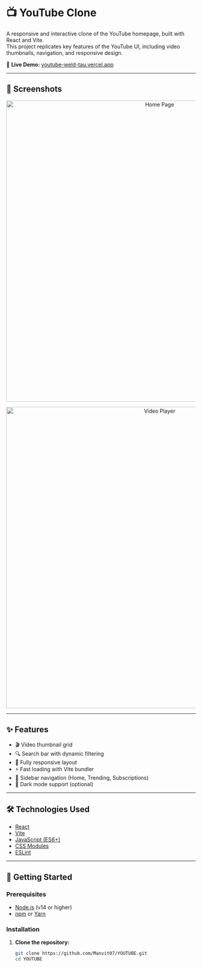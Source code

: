 # 📺 YouTube Clone

A responsive and interactive clone of the YouTube homepage, built with React and Vite.  
This project replicates key features of the YouTube UI, including video thumbnails, navigation, and responsive design.

🔗 **Live Demo:** [youtube-weld-tau.vercel.app](https://youtube-weld-tau.vercel.app)

---

## 📸 Screenshots

<!-- Replace the placeholders below with actual image links -->
<p align="center">
  <img src="path_to_your_screenshot1.png" alt="Home Page" width="800"/>
</p>

<p align="center">
  <img src="path_to_your_screenshot2.png" alt="Video Player" width="800"/>
</p>

---

## ✨ Features

- 🎬 Video thumbnail grid
- 🔍 Search bar with dynamic filtering
- 📱 Fully responsive layout
- ⚡ Fast loading with Vite bundler
- 🧭 Sidebar navigation (Home, Trending, Subscriptions)
- 🌙 Dark mode support (optional)

---

## 🛠️ Technologies Used

- [React](https://reactjs.org/)
- [Vite](https://vitejs.dev/)
- [JavaScript (ES6+)](https://developer.mozilla.org/en-US/docs/Web/JavaScript)
- [CSS Modules](https://github.com/css-modules/css-modules)
- [ESLint](https://eslint.org/)

---

## 🚀 Getting Started

### Prerequisites

- [Node.js](https://nodejs.org/en/) (v14 or higher)
- [npm](https://www.npmjs.com/) or [Yarn](https://yarnpkg.com/)

### Installation

1. **Clone the repository:**

   ```bash
   git clone https://github.com/Manvit07/YOUTUBE.git
   cd YOUTUBE

